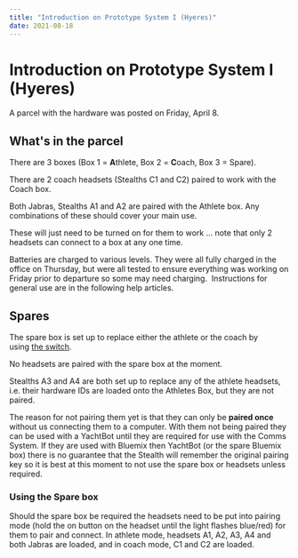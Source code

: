```yaml
---
title: "Introduction on Prototype System I (Hyeres)"
date: 2021-08-18
---
```

# Introduction on Prototype System I (Hyeres)

A parcel with the hardware was posted on Friday, April 8.

  

  

What's in the parcel
--------------------

There are 3 boxes (Box 1 = **A**thlete, Box 2 = **C**oach, Box 3 = Spare).

There are 2 coach headsets (Stealths C1 and C2) paired to work with the Coach box.

Both Jabras, Stealths A1 and A2 are paired with the Athlete box. Any combinations of these should cover your main use.

  

These will just need to be turned on for them to work ... note that only 2 headsets can connect to a box at any one time.  

  

Batteries are charged to various levels. They were all fully charged in the office on Thursday, but were all tested to ensure everything was working on Friday prior to departure so some may need charging.  Instructions for general use are in the following help articles.  

  

Spares
------

The spare box is set up to replace either the athlete or the coach by using [the switch](../../Custom%20Projects/YNZ%20Comms%20Systems%20Archive/First%20steps.md).

  

No headsets are paired with the spare box at the moment.

Stealths A3 and A4 are both set up to replace any of the athlete headsets, i.e. their hardware IDs are loaded onto the Athletes Box, but they are not paired.

  

The reason for not pairing them yet is that they can only be **paired once** without us connecting them to a computer. With them not being paired they can be used with a YachtBot until they are required for use with the Comms System. If they are used with Bluemix then YachtBot (or the spare Bluemix box) there is no guarantee that the Stealth will remember the original pairing key so it is best at this moment to not use the spare box or headsets unless required.

  

### Using the Spare box

Should the spare box be required the headsets need to be put into pairing mode (hold the on button on the headset until the light flashes blue/red) for them to pair and connect. In athlete mode, headsets A1, A2, A3, A4 and both Jabras are loaded, and in coach mode, C1 and C2 are loaded.